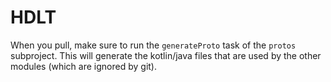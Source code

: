 # HDLT

When you pull, make sure to run the `generateProto` task of the `protos` subproject. This will generate the kotlin/java files that are used by the other modules (which are ignored by git).
